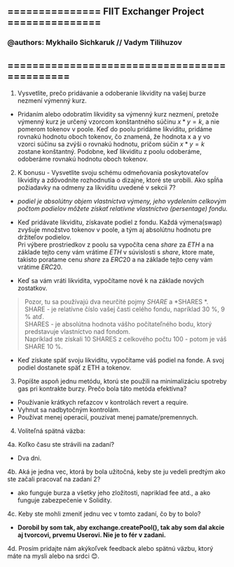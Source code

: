 ## =============== FIIT Exchanger Project ===============		       
###  	      @authors: Mykhailo Sichkaruk // Vadym Tilihuzov     
## =============================================

1. Vysvetlite, prečo pridávanie a odoberanie likvidity na vašej burze nezmení výmenný kurz.


- Pridaním alebo odobratím likvidity sa výmenný kurz nezmení, pretože výmenný kurz je určený vzorcom konštantného súčinu $x * y = k$, a nie pomerom tokenov v poole.
Keď do poolu pridáme likviditu, pridáme rovnakú hodnotu oboch tokenov, čo znamená, že hodnota x a y vo vzorci súčinu sa zvýši o rovnakú hodnotu, pričom súčin $x * y = k$ zostane konštantný.
Podobne, keď likviditu z poolu odoberáme, odoberáme rovnakú hodnotu oboch tokenov.


2. K bonusu - Vysvetlite svoju schému odmeňovania poskytovateľov likvidity a zdôvodnite rozhodnutia o dizajne, ktoré ste urobili. Ako spĺňa požiadavky na odmeny za likviditu uvedené v sekcii 7?

- _podiel je absolútny objem vlastníctva výmeny, jeho vydelením celkovým počtom podielov môžete získať relatívne vlastníctvo (persentage) fondu._

- Keď pridávate likviditu, získavate podiel z fondu. Každá výmena(swap) zvyšuje množstvo tokenov v poole, a tým aj absolútnu hodnotu pre držiteľov podielov.  
Pri výbere prostriedkov z poolu sa vypočíta cena $share$ za $ETH$ a na základe tejto ceny vám vrátime $ETH$ v súvislosti s $share$, ktore mate, takisto poratame cenu $share$ za $ERC20$ a na základe tejto ceny vám vrátime $ERC20$.

- Keď sa vám vráti likvidita, vypočítame nové k na základe nových zostatkov.
> Pozor, tu sa používajú dva neurčité pojmy *SHARE* a *SHARES *.   
SHARE - je relatívne číslo vašej časti celého fondu, napríklad 30 %, 9 % atď.  
SHARES - je absolútna hodnota vášho počítateľného bodu, ktorý predstavuje vlastníctvo nad fondom.   
Napríklad ste získali 10 SHARES z celkového počtu 100 - potom je váš SHARE 10 %. 
- Keď získate späť svoju likviditu, vypočítame váš podiel na fonde. A svoj podiel dostanete späť z ETH a tokenov. 



3. Popíšte aspoň jednu metódu, ktorú ste použili na minimalizáciu spotreby gas pri kontrakte burzy. Prečo bola táto metóda efektívna?

- Používanie krátkych reťazcov v kontrolách revert a require.
- Vyhnut sa nadbytočným kontrolám.
- Používat menej operacií, pouzivat menej pamate/premennych.


4. Voliteľná spätná väzba:

4a. Koľko času ste strávili na zadaní?
- Dva dni.


4b. Aká je jedna vec, ktorá by bola užitočná, keby ste ju vedeli predtým ako ste začali pracovať na zadaní 2?

- ako funguje burza a všetky jeho zložitosti, napriklad fee atd., a ako funguje zabezpečenie v Solidity.

4c. Keby ste mohli zmeniť jednu vec v tomto zadaní, čo by to bolo?

- **Dorobil by som tak, aby exchange.createPool(), tak aby som dal akcie aj tvorcovi, prvemu Userovi. Nie je to fér v zadani.**


4d. Prosím pridajte nám akýkoľvek feedback alebo spätnú väzbu, ktorý máte na mysli alebo na srdci 😊.